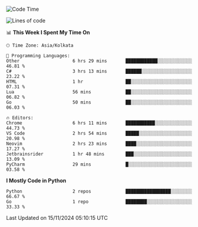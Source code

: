 <!--START_SECTION:waka-->
![Code Time](http://img.shields.io/badge/Code%20Time-391%20hrs%2050%20mins-blue)

![Lines of code](https://img.shields.io/badge/From%20Hello%20World%20I%27ve%20Written-387%20lines%20of%20code-blue)

📊 **This Week I Spent My Time On** 

```text
🕑︎ Time Zone: Asia/Kolkata

💬 Programming Languages: 
Other                    6 hrs 29 mins       ████████████░░░░░░░░░░░░░   46.81 % 
C#                       3 hrs 13 mins       ██████░░░░░░░░░░░░░░░░░░░   23.22 % 
HTML                     1 hr                ██░░░░░░░░░░░░░░░░░░░░░░░   07.31 % 
Lua                      56 mins             ██░░░░░░░░░░░░░░░░░░░░░░░   06.82 % 
Go                       50 mins             ██░░░░░░░░░░░░░░░░░░░░░░░   06.03 % 

🔥 Editors: 
Chrome                   6 hrs 11 mins       ███████████░░░░░░░░░░░░░░   44.73 % 
VS Code                  2 hrs 54 mins       █████░░░░░░░░░░░░░░░░░░░░   20.98 % 
Neovim                   2 hrs 23 mins       ████░░░░░░░░░░░░░░░░░░░░░   17.27 % 
Jetbrainsrider           1 hr 48 mins        ███░░░░░░░░░░░░░░░░░░░░░░   13.09 % 
PyCharm                  29 mins             █░░░░░░░░░░░░░░░░░░░░░░░░   03.58 % 
```

**I Mostly Code in Python** 

```text
Python                   2 repos             █████████████████░░░░░░░░   66.67 % 
Go                       1 repo              ████████░░░░░░░░░░░░░░░░░   33.33 % 
```




 Last Updated on 15/11/2024 05:10:15 UTC
<!--END_SECTION:waka-->
